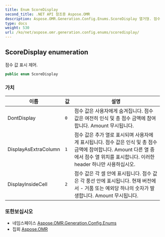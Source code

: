```yaml
---
title: Enum ScoreDisplay
second_title: .NET API 참조용 Aspose.OMR
description: Aspose.OMR.Generation.Config.Enums.ScoreDisplay 열거형. 점수 값 표시 제어.
type: docs
weight: 530
url: /ko/net/aspose.omr.generation.config.enums/scoredisplay/
---
```

## ScoreDisplay enumeration

점수 값 표시 제어.

```csharp
public enum ScoreDisplay
```

### 가치

| 이름 | 값 | 설명 |
| --- | --- | --- |
| DontDisplay | `0` | 점수 값은 사용자에게 숨겨집니다. 점수 값은 여전히 인식 및 총 점수 금액에 참여합니다. Amount 무시됩니다. |
| DisplayAsExtraColumn | `1` | 점수 값은 추가 열로 표시되며 사용자에게 표시됩니다. 점수 값은 인식 및 총 점수 금액에 참여합니다. Amount 다른 열 중에서 점수 열 위치를 표시합니다. 이러한 header 하나만 사용하십시오. |
| DisplayInsideCell | `2` | 점수 값은 각 셀 안에 표시됩니다. 점수 값은 각 풍선 안에 표시됩니다. 현재 버전에서 - 거품 또는 예외당 하나의 숫자가 발생합니다. Amount 무시됩니다. |

### 또한보십시오

* 네임스페이스 [Aspose.OMR.Generation.Config.Enums](../../aspose.omr.generation.config.enums/)
* 집회 [Aspose.OMR](../../)


